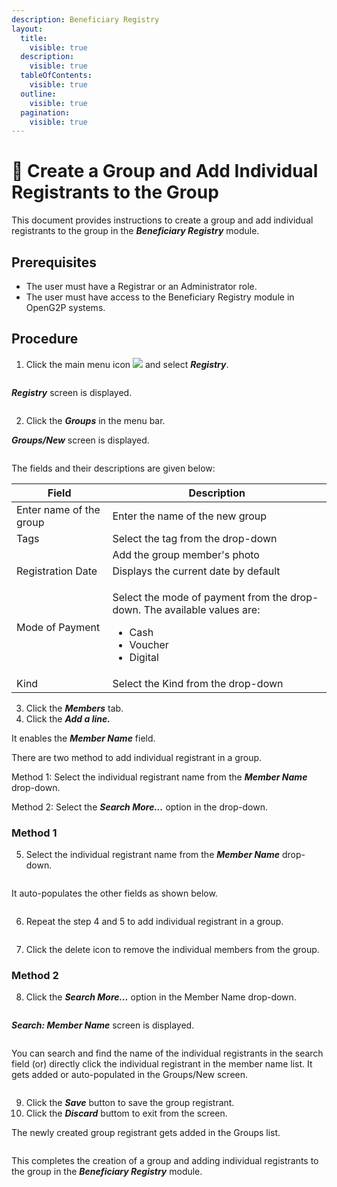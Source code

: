 ```yaml
---
description: Beneficiary Registry
layout:
  title:
    visible: true
  description:
    visible: true
  tableOfContents:
    visible: true
  outline:
    visible: true
  pagination:
    visible: true
---
```


# 📔 Create a Group and Add Individual Registrants to the Group

This document provides instructions to create a group and add individual registrants to the group in the _**Beneficiary Registry**_ module.&#x20;

## Prerequisites

* The user must have a Registrar or an Administrator role.
* The user must have access to the Beneficiary Registry module in OpenG2P systems.

## Procedure

1. Click the main menu icon ![](../../../../../.gitbook/assets/main-menu.png) and select _**Registry**_.

<figure><img src="../../../../../.gitbook/assets/main-menu-registry.png" alt=""><figcaption></figcaption></figure>

_**Registry**_ screen is displayed.

<figure><img src="../../../../../.gitbook/assets/registry.png" alt=""><figcaption></figcaption></figure>

2. Click the _**Groups**_ in the menu bar.

_**Groups/New**_ screen is displayed.

<figure><img src="../../../../../.gitbook/assets/groups-new.png" alt=""><figcaption></figcaption></figure>

The fields and their descriptions are given below:

| Field                                                                                  | Description                                                                                                                            |
| -------------------------------------------------------------------------------------- | -------------------------------------------------------------------------------------------------------------------------------------- |
| Enter name of the group                                                                | Enter the name of the new group                                                                                                        |
| Tags                                                                                   | Select the tag from the drop-down                                                                                                      |
| <img src="../../../../../.gitbook/assets/camera-icon.png" alt="" data-size="original"> | Add the group member's photo                                                                                                           |
| Registration Date                                                                      | Displays the current date by default                                                                                                   |
| Mode of Payment                                                                        | <p>Select the mode of payment from the drop-down. The available values are: </p><ul><li>Cash</li><li>Voucher</li><li>Digital</li></ul> |
| Kind                                                                                   | Select the Kind from the drop-down                                                                                                     |

3. Click the _**Members**_ tab.
4. Click the _**Add a line.**_

It enables the _**Member Name**_ field.

There are two method to add individual registrant in a group.

Method 1: Select the individual registrant name from the _**Member Name**_ drop-down.

Method 2: Select the _**Search More...**_ option in the drop-down.

### Method 1

5. Select the individual registrant name from the _**Member Name**_ drop-down.

<figure><img src="../../../../../.gitbook/assets/groups-members.png" alt=""><figcaption></figcaption></figure>

It auto-populates the other fields as shown below.

<figure><img src="../../../../../.gitbook/assets/auto-populates-fields.png" alt=""><figcaption></figcaption></figure>

6. Repeat the step 4 and 5 to add individual registrant in a group.

<figure><img src="../../../../../.gitbook/assets/individual-registrants-entry.png" alt=""><figcaption></figcaption></figure>

7. Click the delete icon to remove the individual members from the group.

### Method 2

8. Click the _**Search More...**_ option in the Member Name drop-down.

<figure><img src="../../../../../.gitbook/assets/group-search-more.png" alt=""><figcaption></figcaption></figure>

_**Search: Member Name**_ screen is displayed.

<figure><img src="../../../../../.gitbook/assets/search-member-name.png" alt=""><figcaption></figcaption></figure>

You can search and find the name of the individual registrants in the search field (or) directly click the individual registrant in the member name list. It gets added or auto-populated in the Groups/New screen.

<figure><img src="../../../../../.gitbook/assets/auto-populates-search-data.png" alt=""><figcaption></figcaption></figure>

9. Click the _**Save**_ button to save the group registrant.
10. Click the _**Discard**_ buttom to exit from the screen.

The newly created group registrant gets added in the Groups list.

<figure><img src="../../../../../.gitbook/assets/registry.png" alt=""><figcaption></figcaption></figure>

This completes the creation of a group and adding individual registrants to the group in the _**Beneficiary Registry**_ module.
